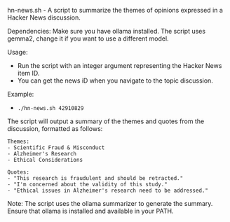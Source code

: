 hn-news.sh - A script to summarize the themes of opinions expressed in a Hacker News discussion.

Dependencies: Make sure you have ollama installed. The script uses gemma2, change it if you want to use a different model.

Usage:
- Run the script with an integer argument representing the Hacker News item ID.
- You can get the news iD when you navigate to the topic discussion.

Example:
- `./hn-news.sh 42910829`

The script will output a summary of the themes and quotes from the discussion, formatted as follows:

```
Themes:
- Scientific Fraud & Misconduct
- Alzheimer's Research
- Ethical Considerations

Quotes:
- "This research is fraudulent and should be retracted."
- "I'm concerned about the validity of this study."
- "Ethical issues in Alzheimer's research need to be addressed."
```

Note: The script uses the ollama summarizer to generate the summary. Ensure that ollama is installed and available in your PATH.

